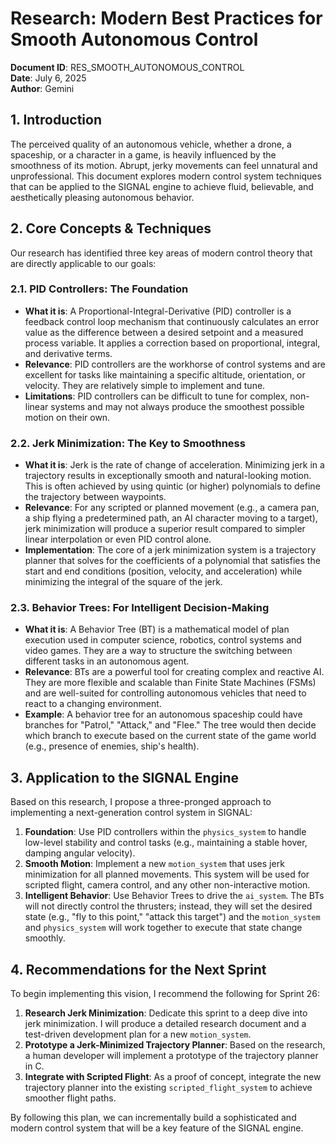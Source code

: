 # Research: Modern Best Practices for Smooth Autonomous Control

**Document ID**: RES_SMOOTH_AUTONOMOUS_CONTROL  
**Date**: July 6, 2025  
**Author**: Gemini

## 1. Introduction

The perceived quality of an autonomous vehicle, whether a drone, a spaceship, or a character in a game, is heavily influenced by the smoothness of its motion. Abrupt, jerky movements can feel unnatural and unprofessional. This document explores modern control system techniques that can be applied to the SIGNAL engine to achieve fluid, believable, and aesthetically pleasing autonomous behavior.

## 2. Core Concepts & Techniques

Our research has identified three key areas of modern control theory that are directly applicable to our goals:

### 2.1. PID Controllers: The Foundation

-   **What it is**: A Proportional-Integral-Derivative (PID) controller is a feedback control loop mechanism that continuously calculates an error value as the difference between a desired setpoint and a measured process variable. It applies a correction based on proportional, integral, and derivative terms.
-   **Relevance**: PID controllers are the workhorse of control systems and are excellent for tasks like maintaining a specific altitude, orientation, or velocity. They are relatively simple to implement and tune.
-   **Limitations**: PID controllers can be difficult to tune for complex, non-linear systems and may not always produce the smoothest possible motion on their own.

### 2.2. Jerk Minimization: The Key to Smoothness

-   **What it is**: Jerk is the rate of change of acceleration. Minimizing jerk in a trajectory results in exceptionally smooth and natural-looking motion. This is often achieved by using quintic (or higher) polynomials to define the trajectory between waypoints.
-   **Relevance**: For any scripted or planned movement (e.g., a camera pan, a ship flying a predetermined path, an AI character moving to a target), jerk minimization will produce a superior result compared to simpler linear interpolation or even PID control alone.
-   **Implementation**: The core of a jerk minimization system is a trajectory planner that solves for the coefficients of a polynomial that satisfies the start and end conditions (position, velocity, and acceleration) while minimizing the integral of the square of the jerk.

### 2.3. Behavior Trees: For Intelligent Decision-Making

-   **What it is**: A Behavior Tree (BT) is a mathematical model of plan execution used in computer science, robotics, control systems and video games. They are a way to structure the switching between different tasks in an autonomous agent.
-   **Relevance**: BTs are a powerful tool for creating complex and reactive AI. They are more flexible and scalable than Finite State Machines (FSMs) and are well-suited for controlling autonomous vehicles that need to react to a changing environment.
-   **Example**: A behavior tree for an autonomous spaceship could have branches for "Patrol," "Attack," and "Flee." The tree would then decide which branch to execute based on the current state of the game world (e.g., presence of enemies, ship's health).

## 3. Application to the SIGNAL Engine

Based on this research, I propose a three-pronged approach to implementing a next-generation control system in SIGNAL:

1.  **Foundation**: Use PID controllers within the `physics_system` to handle low-level stability and control tasks (e.g., maintaining a stable hover, damping angular velocity).
2.  **Smooth Motion**: Implement a new `motion_system` that uses jerk minimization for all planned movements. This system will be used for scripted flight, camera control, and any other non-interactive motion.
3.  **Intelligent Behavior**: Use Behavior Trees to drive the `ai_system`. The BTs will not directly control the thrusters; instead, they will set the desired state (e.g., "fly to this point," "attack this target") and the `motion_system` and `physics_system` will work together to execute that state change smoothly.

## 4. Recommendations for the Next Sprint

To begin implementing this vision, I recommend the following for Sprint 26:

1.  **Research Jerk Minimization**: Dedicate this sprint to a deep dive into jerk minimization. I will produce a detailed research document and a test-driven development plan for a new `motion_system`.
2.  **Prototype a Jerk-Minimized Trajectory Planner**: Based on the research, a human developer will implement a prototype of the trajectory planner in C.
3.  **Integrate with Scripted Flight**: As a proof of concept, integrate the new trajectory planner into the existing `scripted_flight_system` to achieve smoother flight paths.

By following this plan, we can incrementally build a sophisticated and modern control system that will be a key feature of the SIGNAL engine.
